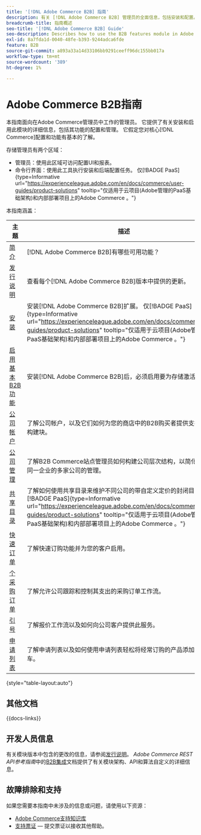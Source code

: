 ```yaml
---
title: '[!DNL Adobe Commerce B2B] 指南'
description: 有关 [!DNL Adobe Commerce B2B] 管理员的全面信息，包括安装和配置。
breadcrumb-title: 指南概述
seo-title: '[!DNL Adobe Commerce B2B] Guide'
seo-description: Describes how to use the B2B features module in Adobe Commerce.
exl-id: 8a7fda1d-0040-48fe-b393-9244adca6fde
feature: B2B
source-git-commit: a893a33a14d33106bb9291ceeff96dc155bb017a
workflow-type: tm+mt
source-wordcount: '389'
ht-degree: 1%

---
```


# Adobe Commerce B2B指南

本指南面向在Adobe Commerce管理员中工作的管理员。 它提供了有关安装和启用此模块的详细信息，包括其功能的配置和管理。 它假定您对核心[!DNL Commerce]配置和功能有基本的了解。

存储管理员有两个区域：

- 管理员：使用此区域可访问配置UI和报表。
- 命令行界面：使用此工具执行安装和后端配置任务。 仅[!BADGE PaaS]{type=Informative url="https://experienceleague.adobe.com/en/docs/commerce/user-guides/product-solutions" tooltip="仅适用于云项目(Adobe管理的PaaS基础架构)和内部部署项目上的Adobe Commerce 。"}

本指南涵盖：

| 主题 | 描述 |
| ------- | ----------- |
| [简介](introduction.md) | [!DNL Adobe Commerce B2B]有哪些可用功能？ |
| [发行说明](release-notes.md) | 查看每个[!DNL Adobe Commerce B2B]版本中提供的更新。 |
| [安装](install.md) | 安装[!DNL Adobe Commerce B2B]扩展。 仅[!BADGE PaaS]{type=Informative url="https://experienceleague.adobe.com/en/docs/commerce/user-guides/product-solutions" tooltip="仅适用于云项目(Adobe管理的PaaS基础架构)和内部部署项目上的Adobe Commerce 。"} |
| [启用基本B2B功能](enable-basic-features.md) | 安装[!DNL Adobe Commerce B2B]后，必须启用要为存储激活的功能。 |
| [公司帐户](account-companies.md) | 了解公司帐户，以及它们如何为您的商店中的B2B购买者提供支持的主要构建块。 |
| [公司管理](manage-companies.md) | 了解B2B Commerce站点管理员如何构建公司层次结构，以简化对属于同一企业的多家公司的管理。 |
| [共享目录](catalog-shared.md) | 了解如何使用共享目录来维护不同公司的带自定义定价的封闭目录。 仅[!BADGE PaaS]{type=Informative url="https://experienceleague.adobe.com/en/docs/commerce/user-guides/product-solutions" tooltip="仅适用于云项目(Adobe管理的PaaS基础架构)和内部部署项目上的Adobe Commerce 。"} |
| [快速订单](quick-order.md) | 了解快速订购功能并为您的客户启用。 |
| [个采购订单](purchase-order-flow.md) | 了解允许公司跟踪和控制其支出的采购订单工作流。 |
| [引号](quotes.md) | 了解报价工作流以及如何向公司客户提供此服务。 |
| [申请列表](requisition-lists.md) | 了解申请列表以及如何使用申请列表轻松将经常订购的产品添加到购物车。 |

{style="table-layout:auto"}

## 其他文档

{{docs-links}}

## 开发人员信息

有关模块版本中包含的更改的信息，请参阅[发行说明](release-notes.md)。 _Adobe Commerce REST API参考指南_&#x200B;中的[B2B集成](https://developer.adobe.com/commerce/webapi/rest/b2b/)文档提供了有关模块架构、API和算法自定义的详细信息。

## 故障排除和支持

如果您需要本指南中未涉及的信息或问题，请使用以下资源：

- [Adobe Commerce支持知识库](https://experienceleague.adobe.com/docs/commerce-knowledge-base/kb/overview.html)
- [支持票证](https://experienceleague.adobe.com/docs/commerce-knowledge-base/kb/help-center-guide/magento-help-center-user-guide.html#submit-ticket) — 提交票证以接收其他帮助。
